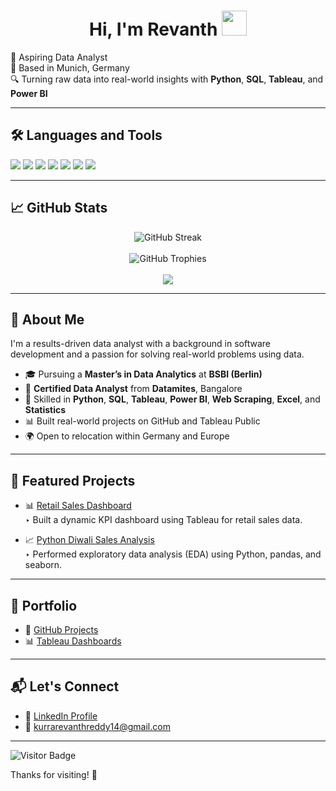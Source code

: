 
<h1 align="center">Hi, I'm Revanth <img src="https://raw.githubusercontent.com/MartinHeinz/MartinHeinz/master/wave.gif" width="40px"/></h1>


📌 Aspiring Data Analyst  
📍 Based in Munich, Germany  
🔍 Turning raw data into real-world insights with **Python**, **SQL**, **Tableau**, and **Power BI**

---

## 🛠 Languages and Tools

<p>
  <img src="https://img.shields.io/badge/Python-3670A0?style=for-the-badge&logo=python&logoColor=ffdd54" />
  <img src="https://img.shields.io/badge/SQL-003B57?style=for-the-badge&logo=postgresql&logoColor=white" />
  <img src="https://img.shields.io/badge/Tableau-E97627?style=for-the-badge&logo=tableau&logoColor=white" />
  <img src="https://img.shields.io/badge/Power BI-F2C811?style=for-the-badge&logo=powerbi&logoColor=black" />
  <img src="https://img.shields.io/badge/Git-F05032?style=for-the-badge&logo=git&logoColor=white" />
  <img src="https://img.shields.io/badge/Excel-217346?style=for-the-badge&logo=microsoft-excel&logoColor=white" />
  <img src="https://img.shields.io/badge/Web%20Scraping-4B8BBE?style=for-the-badge&logo=python&logoColor=white" />
</p>

---

## 📈 GitHub Stats

<p align="center">
  <img src="https://github-readme-streak-stats.herokuapp.com/?user=kurrarevanthreddy14&theme=radical" alt="GitHub Streak"/>
  <br><br>
  <img src="https://github-profile-trophy.vercel.app/?username=kurrarevanthreddy14&theme=monokai&row=1&column=6" alt="GitHub Trophies"/>
  <br><br>
  <img src="https://github-readme-stats.vercel.app/api?username=kurrarevanthreddy14&show_icons=true&theme=tokyonight" />
</p>

---

## 🚀 About Me

I'm a results-driven data analyst with a background in software development and a passion for solving real-world problems using data.

- 🎓 Pursuing a **Master’s in Data Analytics** at **BSBI (Berlin)**
- 📘 **Certified Data Analyst** from **Datamites**, Bangalore
- 🧠 Skilled in **Python**, **SQL**, **Tableau**, **Power BI**, **Web Scraping**, **Excel**, and **Statistics**
- 📊 Built real-world projects on GitHub and Tableau Public
- 🌍 Open to relocation within Germany and Europe

---

## 🧰 Featured Projects

- 📊 [Retail Sales Dashboard](https://github.com/kurrarevanthreddy14/Retail_Sales_Dashboard)  
  ‣ Built a dynamic KPI dashboard using Tableau for retail sales data.

- 📈 [Python Diwali Sales Analysis](https://github.com/kurrarevanthreddy14/Python_Diwali_Sales_Analysis)  
  ‣ Performed exploratory data analysis (EDA) using Python, pandas, and seaborn.

---

## 📂 Portfolio

- 🔗 [GitHub Projects](https://github.com/kurrarevanthreddy14)
- 📊 [Tableau Dashboards](https://public.tableau.com/app/profile/revanth.reddy.kurra/vizzes)

---

## 📬 Let's Connect

- 💼 [LinkedIn Profile](https://www.linkedin.com/in/revanth-reddy-kurra-6b632a2b6/)
- 📧 kurrarevanthreddy14@gmail.com

---

![Visitor Badge](https://komarev.com/ghpvc/?username=kurrarevanthreddy14&label=Profile%20views&color=0e75b6&style=flat)

Thanks for visiting! 🚀


